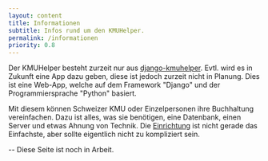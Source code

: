 ```yaml
---
layout: content
title: Informationen
subtitle: Infos rund um den KMUHelper.
permalink: /informationen
priority: 0.8
---
```


Der KMUHelper besteht zurzeit nur aus [django-kmuhelper](/django-kmuhelper). Evtl. wird es in Zukunft eine App dazu geben, diese ist jedoch zurzeit nicht in Planung. Dies ist eine Web-App, welche auf dem Framework "Django" und der Programmiersprache "Python" basiert.

Mit diesem können Schweizer KMU oder Einzelpersonen ihre Buchhaltung vereinfachen. Dazu ist alles, was sie benötigen, eine Datenbank, einen Server und etwas Ahnung von Technik. Die [Einrichtung](/django-kmuhelper/installation) ist nicht gerade das Einfachste, aber sollte eigentlich nicht zu kompliziert sein.

-- Diese Seite ist noch in Arbeit.
